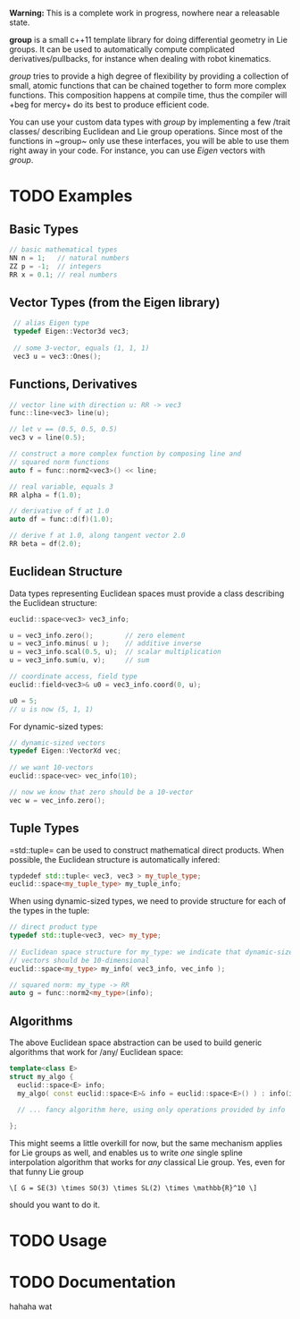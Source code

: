 **Warning:** This is a complete work in progress, nowhere near a
releasable state.

**group** is a small c++11 template library for doing differential
geometry in Lie groups. It can be used to automatically compute
complicated derivatives/pullbacks, for instance when dealing with
robot kinematics.

*group* tries to provide a high degree of flexibility by providing a
collection of small, atomic functions that can be chained together to
form more complex functions. This composition happens at compile time,
thus the compiler will +beg for mercy+ do its best to produce
efficient code.

You can use your custom data types with *group* by implementing a few
/trait classes/ describing Euclidean and Lie group operations. Since
most of the functions in ~group~ only use these interfaces, you will
be able to use them right away in your code. For instance, you can use
*Eigen* vectors with *group*.

# TODO Examples

## Basic Types

```c++
// basic mathematical types
NN n = 1;   // natural numbers
ZZ p = -1;  // integers
RR x = 0.1; // real numbers
```
## Vector Types (from the Eigen library)

```c++
 // alias Eigen type
 typedef Eigen::Vector3d vec3;
  
 // some 3-vector, equals (1, 1, 1)
 vec3 u = vec3::Ones();
```

## Functions, Derivatives

```c++
// vector line with direction u: RR -> vec3
func::line<vec3> line(u);

// let v == (0.5, 0.5, 0.5)
vec3 v = line(0.5);

// construct a more complex function by composing line and
// squared norm functions
auto f = func::norm2<vec3>() << line;

// real variable, equals 3
RR alpha = f(1.0);

// derivative of f at 1.0
auto df = func::d(f)(1.0);

// derive f at 1.0, along tangent vector 2.0
RR beta = df(2.0);
```

## Euclidean Structure

Data types representing Euclidean spaces must provide a class
describing the Euclidean structure:

```c++
euclid::space<vec3> vec3_info;

u = vec3_info.zero();        // zero element
u = vec3_info.minus( u );    // additive inverse
u = vec3_info.scal(0.5, u);  // scalar multiplication
u = vec3_info.sum(u, v);     // sum

// coordinate access, field type
euclid::field<vec3>& u0 = vec3_info.coord(0, u);

u0 = 5;
// u is now (5, 1, 1)
```

For dynamic-sized types:

``` c++
// dynamic-sized vectors
typedef Eigen::VectorXd vec;
 
// we want 10-vectors
euclid::space<vec> vec_info(10);

// now we know that zero should be a 10-vector
vec w = vec_info.zero(); 
```

## Tuple Types

=std::tuple= can be used to construct mathematical direct
products. When possible, the Euclidean structure is automatically
infered:

```c++
typdedef std::tuple< vec3, vec3 > my_tuple_type;
euclid::space<my_tuple_type> my_tuple_info;
```

When using dynamic-sized types, we need to provide structure for each
of the types in the tuple:

```c++
// direct product type
typedef std::tuple<vec3, vec> my_type;
 
// Euclidean space structure for my_type: we indicate that dynamic-sized
// vectors should be 10-dimensional				
euclid::space<my_type> my_info( vec3_info, vec_info );

// squared norm: my_type -> RR
auto g = func::norm2<my_type>(info);
```

## Algorithms

The above Euclidean space abstraction can be used to build generic
algorithms that work for /any/ Euclidean space:

```c++
template<class E>
struct my_algo {
  euclid::space<E> info;
  my_algo( const euclid::space<E>& info = euclid::space<E>() ) : info(info) { }
 
  // ... fancy algorithm here, using only operations provided by info

};
```

This might seems a little overkill for now, but the same mechanism
applies for Lie groups as well, and enables us to write *one* single
spline interpolation algorithm that works for *any* classical Lie
group. Yes, even for that funny Lie group 
	
	\[ G = SE(3) \times SO(3) \times SL(2) \times \mathbb{R}^10 \]
	
should you want to do it.

# TODO Usage



# TODO Documentation

hahaha wat


